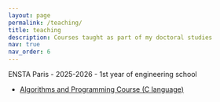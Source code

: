 ```yaml
---
layout: page
permalink: /teaching/
title: teaching
description: Courses taught as part of my doctoral studies
nav: true
nav_order: 6
---
```


ENSTA Paris - 2025-2026 - 1st year of engineering school
- [Algorithms and Programming Course (C language)](https://synapses.ensta-paris.fr/catalogue/2023-2024/ue/14/IN101-algorithmique-et-programmation)

